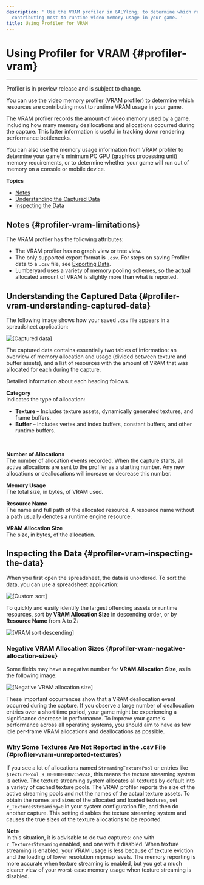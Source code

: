 ```yaml
---
description: ' Use the VRAM profiler in &ALYlong; to determine which resources are
  contributing most to runtime video memory usage in your game. '
title: Using Profiler for VRAM
---
```

# Using Profiler for VRAM {#profiler-vram}

****  
Profiler is in preview release and is subject to change\. 

You can use the video memory profiler \(VRAM profiler\) to determine which resources are contributing most to runtime VRAM usage in your game\. 

 The VRAM profiler records the amount of video memory used by a game, including how many memory deallocations and allocations occurred during the capture\. This latter information is useful in tracking down rendering performance bottlenecks\. 

 You can also use the memory usage information from VRAM profiler to determine your game's minimum PC GPU \(graphics processing unit\) memory requirements, or to determine whether your game will run out of memory on a console or mobile device\. 

**Topics**
+ [Notes](#profiler-vram-limitations)
+ [Understanding the Captured Data](#profiler-vram-understanding-captured-data)
+ [Inspecting the Data](#profiler-vram-inspecting-the-data)

## Notes {#profiler-vram-limitations}

The VRAM profiler has the following attributes:
+ The VRAM profiler has no graph view or tree view\. 
+ The only supported export format is `.csv`\. For steps on saving Profiler data to a `.csv` file, see [Exporting Data](/docs/userguide/debugging/profiling/using#profiler-exporting-data)\.
+ Lumberyard uses a variety of memory pooling schemes, so the actual allocated amount of VRAM is slightly more than what is reported\. 

## Understanding the Captured Data {#profiler-vram-understanding-captured-data}

The following image shows how your saved `.csv` file appears in a spreadsheet application: 

![\[Captured data\]](/images/userguide/profiler-vram-captured-data.png)

The captured data contains essentially two tables of information: an overview of memory allocation and usage \(divided between texture and buffer assets\), and a list of resources with the amount of VRAM that was allocated for each during the capture\. 

Detailed information about each heading follows\. 

**Category**  
Indicates the type of allocation:   
+  **Texture** – Includes texture assets, dynamically generated textures, and frame buffers\.
+  **Buffer** – Includes vertex and index buffers, constant buffers, and other runtime buffers\.

   

**Number of Allocations**  
The number of allocation events recorded\. When the capture starts, all active allocations are sent to the profiler as a starting number\. Any new allocations or deallocations will increase or decrease this number\.

**Memory Usage**  
The total size, in bytes, of VRAM used\.

**Resource Name**  
The name and full path of the allocated resource\. A resource name without a path usually denotes a runtime engine resource\.

**VRAM Allocation Size**  
The size, in bytes, of the allocation\. 

## Inspecting the Data {#profiler-vram-inspecting-the-data}

When you first open the spreadsheet, the data is unordered\. To sort the data, you can use a spreadsheet application: 

![\[Custom sort\]](/images/userguide/profiler-vram-sort-custom.png)

To quickly and easily identify the largest offending assets or runtime resources, sort by **VRAM Allocation Size** in descending order, or by **Resource Name** from A to Z: 

![\[VRAM sort descending\]](/images/userguide/profiler-vram-sort-descending.png)

### Negative VRAM Allocation Sizes {#profiler-vram-negative-allocation-sizes}

 Some fields may have a negative number for **VRAM Allocation Size**, as in the following image: 

![\[Negative VRAM allocation size\]](/images/userguide/profiler-vram-negative-allocation.png)

These important occurrences show that a VRAM deallocation event occurred during the capture\. If you observe a large number of deallocation entries over a short time period, your game might be experiencing a significance decrease in performance\. To improve your game's performance across all operating systems, you should aim to have as few idle per\-frame VRAM allocations and deallocations as possible\. 

### Why Some Textures Are Not Reported in the \.csv File {#profiler-vram-unreported-textures}

If you see a lot of allocations named `StreamingTexturePool` or entries like `$TexturePool_9_0000000002C59248`, this means the texture streaming system is active\. The texture streaming system allocates all textures by default into a variety of cached texture pools\. The VRAM profiler reports the size of the active streaming pools and not the names of the actual texture assets\. To obtain the names and sizes of the allocated and loaded textures, set `r_TexturesStreaming=0` in your system configuration file, and then do another capture\. This setting disables the texture streaming system and causes the true sizes of the texture allocations to be reported\. 

**Note**  
In this situation, it is advisable to do two captures: one with `r_TexturesStreaming` enabled, and one with it disabled\. When texture streaming is enabled, your VRAM usage is less because of texture eviction and the loading of lower resolution mipmap levels\. The memory reporting is more accurate when texture streaming is enabled, but you get a much clearer view of your worst\-case memory usage when texture streaming is disabled\. 